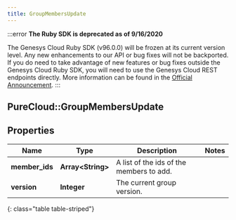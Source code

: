 ```yaml
---
title: GroupMembersUpdate
---
```


:::error
**The Ruby SDK is deprecated as of 9/16/2020**

The Genesys Cloud Ruby SDK (v96.0.0) will be frozen at its current version level. Any new enhancements to our API or bug fixes will not be backported. If you do need to take advantage of new features or bug fixes outside the Genesys Cloud Ruby SDK, you will need to use the Genesys Cloud REST endpoints directly. More information can be found in the [Official Announcement](https://developer.mypurecloud.com/forum/t/announcement-genesys-cloud-ruby-sdk-end-of-life/8850).
:::


## PureCloud::GroupMembersUpdate

## Properties

|Name | Type | Description | Notes|
|------------ | ------------- | ------------- | -------------|
| **member_ids** | **Array&lt;String&gt;** | A list of the ids of the members to add. | |
| **version** | **Integer** | The current group version. | |
{: class="table table-striped"}


